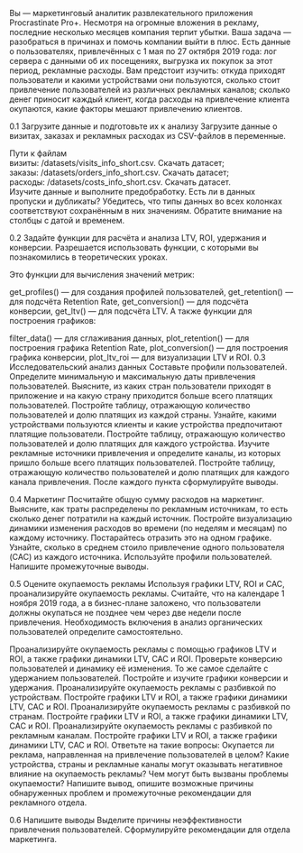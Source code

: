 Вы — маркетинговый аналитик развлекательного приложения Procrastinate Pro+. Несмотря на огромные вложения в рекламу, последние несколько месяцев компания терпит убытки. Ваша задача — разобраться в причинах и помочь компании выйти в плюс.
Есть данные о пользователях, привлечённых с 1 мая по 27 октября 2019 года:
лог сервера с данными об их посещениях,
выгрузка их покупок за этот период,
рекламные расходы.
Вам предстоит изучить:
откуда приходят пользователи и какими устройствами они пользуются,
сколько стоит привлечение пользователей из различных рекламных каналов;
сколько денег приносит каждый клиент,
когда расходы на привлечение клиента окупаются,
какие факторы мешают привлечению клиентов.

0.1  Загрузите данные и подготовьте их к анализу
Загрузите данные о визитах, заказах и рекламных расходах из CSV-файлов в переменные.

Пути к файлам  
визиты: /datasets/visits_info_short.csv. Скачать датасет;  
заказы: /datasets/orders_info_short.csv. Скачать датасет;  
расходы: /datasets/costs_info_short.csv. Скачать датасет.  
Изучите данные и выполните предобработку. Есть ли в данных пропуски и дубликаты? Убедитесь, что типы данных во всех колонках соответствуют сохранённым в них значениям. Обратите внимание на столбцы с датой и временем.

0.2  Задайте функции для расчёта и анализа LTV, ROI, удержания и конверсии.
Разрешается использовать функции, с которыми вы познакомились в теоретических уроках.

Это функции для вычисления значений метрик:

get_profiles() — для создания профилей пользователей,
get_retention() — для подсчёта Retention Rate,
get_conversion() — для подсчёта конверсии,
get_ltv() — для подсчёта LTV.
А также функции для построения графиков:

filter_data() — для сглаживания данных,
plot_retention() — для построения графика Retention Rate,
plot_conversion() — для построения графика конверсии,
plot_ltv_roi — для визуализации LTV и ROI.
0.3  Исследовательский анализ данных
Составьте профили пользователей. Определите минимальную и максимальную даты привлечения пользователей.
Выясните, из каких стран пользователи приходят в приложение и на какую страну приходится больше всего платящих пользователей. Постройте таблицу, отражающую количество пользователей и долю платящих из каждой страны.
Узнайте, какими устройствами пользуются клиенты и какие устройства предпочитают платящие пользователи. Постройте таблицу, отражающую количество пользователей и долю платящих для каждого устройства.
Изучите рекламные источники привлечения и определите каналы, из которых пришло больше всего платящих пользователей. Постройте таблицу, отражающую количество пользователей и долю платящих для каждого канала привлечения.
После каждого пункта сформулируйте выводы.

0.4  Маркетинг
Посчитайте общую сумму расходов на маркетинг.
Выясните, как траты распределены по рекламным источникам, то есть сколько денег потратили на каждый источник.
Постройте визуализацию динамики изменения расходов во времени (по неделям и месяцам) по каждому источнику. Постарайтесь отразить это на одном графике.
Узнайте, сколько в среднем стоило привлечение одного пользователя (CAC) из каждого источника. Используйте профили пользователей.
Напишите промежуточные выводы.

0.5  Оцените окупаемость рекламы
Используя графики LTV, ROI и CAC, проанализируйте окупаемость рекламы. Считайте, что на календаре 1 ноября 2019 года, а в бизнес-плане заложено, что пользователи должны окупаться не позднее чем через две недели после привлечения. Необходимость включения в анализ органических пользователей определите самостоятельно.

Проанализируйте окупаемость рекламы c помощью графиков LTV и ROI, а также графики динамики LTV, CAC и ROI.
Проверьте конверсию пользователей и динамику её изменения. То же самое сделайте с удержанием пользователей. Постройте и изучите графики конверсии и удержания.
Проанализируйте окупаемость рекламы с разбивкой по устройствам. Постройте графики LTV и ROI, а также графики динамики LTV, CAC и ROI.
Проанализируйте окупаемость рекламы с разбивкой по странам. Постройте графики LTV и ROI, а также графики динамики LTV, CAC и ROI.
Проанализируйте окупаемость рекламы с разбивкой по рекламным каналам. Постройте графики LTV и ROI, а также графики динамики LTV, CAC и ROI.
Ответьте на такие вопросы:
Окупается ли реклама, направленная на привлечение пользователей в целом?
Какие устройства, страны и рекламные каналы могут оказывать негативное влияние на окупаемость рекламы?
Чем могут быть вызваны проблемы окупаемости?
Напишите вывод, опишите возможные причины обнаруженных проблем и промежуточные рекомендации для рекламного отдела.

0.6  Напишите выводы
Выделите причины неэффективности привлечения пользователей.
Сформулируйте рекомендации для отдела маркетинга.
